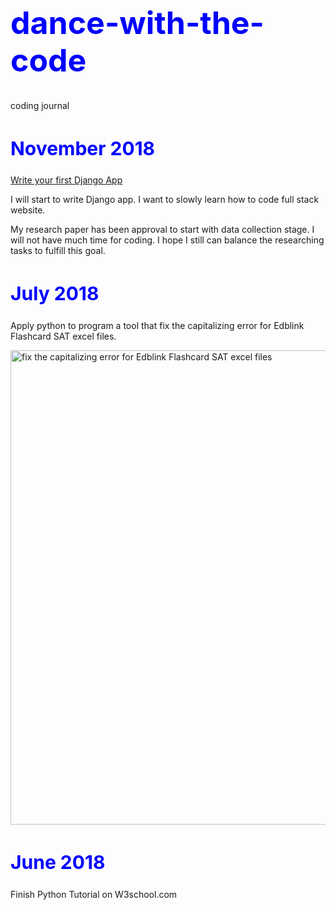 <h1 style="font-size:50px;color:blue;">dance-with-the-code</h1>
coding journal

<h2 style="font-size:30px;color:blue">November 2018</h2>
<a href="https://docs.djangoproject.com/en/2.1/intro/tutorial01/?fbclid=IwAR0_ls2U60MUZPE3AXHUd_dGI4zy0PLkNTnqnie0VDiTkxkg_zk5hVnZWV8">Write your first Django App</a>
</p>I will start to write Django app. I want to slowly learn how to code full stack website.
</p>My research paper has been approval to start with data collection stage. I will not have much time for coding. I hope I still can balance the researching tasks to fulfill this goal. 


<h2 style="font-size:30px;color:blue">July 2018</h2>
<p>Apply python to program a tool that fix the capitalizing error for Edblink Flashcard SAT excel files.</p>
<img width="759" alt="fix the capitalizing error for Edblink Flashcard SAT excel files" src="https://user-images.githubusercontent.com/17974600/47756765-003e6000-dcd6-11e8-8587-b72cc517bc9d.png">

<h2 style="font-size:30px;color:blue">June 2018</h2>
<p>Finish Python Tutorial on W3school.com</p>

